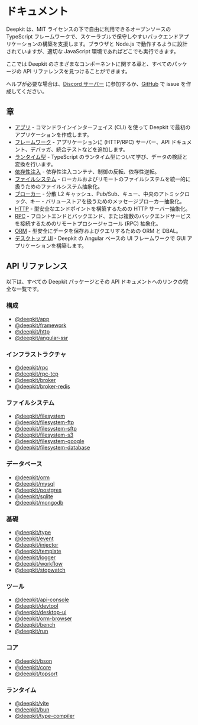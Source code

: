 # ドキュメント

Deepkit は、MIT ライセンスの下で自由に利用できるオープンソースの TypeScript フレームワークで、スケーラブルで保守しやすいバックエンドアプリケーションの構築を支援します。ブラウザと Node.js で動作するように設計されていますが、適切な JavaScript 環境であればどこでも実行できます。

ここでは Deepkit のさまざまなコンポーネントに関する章と、すべてのパッケージの API リファレンスを見つけることができます。

ヘルプが必要な場合は、[Discord サーバー](https://discord.com/invite/PtfVf7B8UU) に参加するか、[GitHub](https://github.com/deepkit/deepkit-framework) で issue を作成してください。

## 章


- [アプリ](/documentation/app.md) - コマンドラインインターフェイス (CLI) を使って Deepkit で最初のアプリケーションを作成します。
- [フレームワーク](/documentation/framework.md) - アプリケーションに (HTTP/RPC) サーバー、API ドキュメント、デバッガ、統合テストなどを追加します。
- [ランタイム型](/documentation/runtime-types.md) - TypeScript のランタイム型について学び、データの検証と変換を行います。
- [依存性注入](/documentation/dependency-injection.md) - 依存性注入コンテナ、制御の反転、依存性逆転。
- [ファイルシステム](/documentation/filesystem.md) - ローカルおよびリモートのファイルシステムを統一的に扱うためのファイルシステム抽象化。
- [ブローカー](/documentation/broker.md) - 分散 L2 キャッシュ、Pub/Sub、キュー、中央のアトミックロック、キー・バリューストアを扱うためのメッセージブローカー抽象化。
- [HTTP](/documentation/http.md) - 型安全なエンドポイントを構築するための HTTP サーバー抽象化。
- [RPC](/documentation/rpc.md) - フロントエンドとバックエンド、または複数のバックエンドサービスを接続するためのリモートプロシージャコール (RPC) 抽象化。
- [ORM](/documentation/orm.md) - 型安全にデータを保存およびクエリするための ORM と DBAL。
- [デスクトップ UI](/documentation/desktop-ui/getting-started) - Deepkit の Angular ベースの UI フレームワークで GUI アプリケーションを構築します。

## API リファレンス

以下は、すべての Deepkit パッケージとその API ドキュメントへのリンクの完全な一覧です。

### 構成

- [@deepkit/app](/documentation/package/app.md)
- [@deepkit/framework](/documentation/package/framework.md)
- [@deepkit/http](/documentation/package/http.md)
- [@deepkit/angular-ssr](/documentation/package/angular-ssr.md)

### インフラストラクチャ

- [@deepkit/rpc](/documentation/package/rpc.md)
- [@deepkit/rpc-tcp](/documentation/package/rpc-tcp.md)
- [@deepkit/broker](/documentation/package/broker.md)
- [@deepkit/broker-redis](/documentation/package/broker-redis.md)

### ファイルシステム

- [@deepkit/filesystem](/documentation/package/filesystem.md)
- [@deepkit/filesystem-ftp](/documentation/package/filesystem-ftp.md)
- [@deepkit/filesystem-sftp](/documentation/package/filesystem-sftp.md)
- [@deepkit/filesystem-s3](/documentation/package/filesystem-s3.md)
- [@deepkit/filesystem-google](/documentation/package/filesystem-google.md)
- [@deepkit/filesystem-database](/documentation/package/filesystem-database.md)

### データベース

- [@deepkit/orm](/documentation/package/orm.md)
- [@deepkit/mysql](/documentation/package/mysql.md)
- [@deepkit/postgres](/documentation/package/postgres.md)
- [@deepkit/sqlite](/documentation/package/sqlite.md)
- [@deepkit/mongodb](/documentation/package/mongodb.md)

### 基礎

- [@deepkit/type](/documentation/package/type.md)
- [@deepkit/event](/documentation/package/event.md)
- [@deepkit/injector](/documentation/package/injector.md)
- [@deepkit/template](/documentation/package/template.md)
- [@deepkit/logger](/documentation/package/logger.md)
- [@deepkit/workflow](/documentation/package/workflow.md)
- [@deepkit/stopwatch](/documentation/package/stopwatch.md)

### ツール

- [@deepkit/api-console](/documentation/package/api-console.md)
- [@deepkit/devtool](/documentation/package/devtool.md)
- [@deepkit/desktop-ui](/documentation/package/desktop-ui.md)
- [@deepkit/orm-browser](/documentation/package/orm-browser.md)
- [@deepkit/bench](/documentation/package/bench.md)
- [@deepkit/run](/documentation/package/run.md)

### コア

- [@deepkit/bson](/documentation/package/bson.md)
- [@deepkit/core](/documentation/package/core.md)
- [@deepkit/topsort](/documentation/package/topsort.md)

### ランタイム

- [@deepkit/vite](/documentation/package/vite.md)
- [@deepkit/bun](/documentation/package/bun.md)
- [@deepkit/type-compiler](/documentation/package/type-compiler.md)